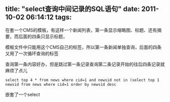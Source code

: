 title: "select查询中间记录的SQL语句"
date: 2011-10-02 06:14:12
tags:
---

在套一个CMS的模板，有这样一个新闻列表，第一条显示缩略图、标题、还有摘要，而后面的四条只显示标题，

模板文件中只能用这个CMS自己的标签，所以第一条新闻单独查询，后面的四条又用了一次循环查询的标签

查询第一条内容好办，但是跳过第一条记录查询第二条记录开始的往后四条记录就麻烦了点儿

	select top 4 * from news where cid=1 and newsid not in (select top 1 newsid from news where cid=1 order by newsid desc

嵌套了一个select